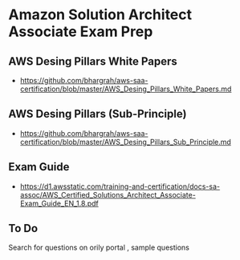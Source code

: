 # Amazon Solution Architect Associate Exam Prep

## AWS Desing Pillars White Papers
- https://github.com/bhargrah/aws-saa-certification/blob/master/AWS_Desing_Pillars_White_Papers.md

## AWS Desing Pillars (Sub-Principle)
- https://github.com/bhargrah/aws-saa-certification/blob/master/AWS_Desing_Pillars_Sub_Principle.md

## Exam Guide
- https://d1.awsstatic.com/training-and-certification/docs-sa-assoc/AWS_Certified_Solutions_Architect_Associate-Exam_Guide_EN_1.8.pdf

## To Do
Search for questions on orily portal , sample questions
